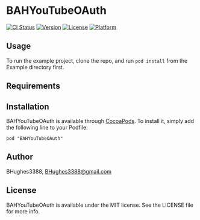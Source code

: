 # BAHYouTubeOAuth

[![CI Status](http://img.shields.io/travis/BHughes3388/BAHYouTubeOAuth.svg?style=flat)](https://travis-ci.org/BHughes3388/BAHYouTubeOAuth)
[![Version](https://img.shields.io/cocoapods/v/BAHYouTubeOAuth.svg?style=flat)](http://cocoadocs.org/docsets/BAHYouTubeOAuth)
[![License](https://img.shields.io/cocoapods/l/BAHYouTubeOAuth.svg?style=flat)](http://cocoadocs.org/docsets/BAHYouTubeOAuth)
[![Platform](https://img.shields.io/cocoapods/p/BAHYouTubeOAuth.svg?style=flat)](http://cocoadocs.org/docsets/BAHYouTubeOAuth)

## Usage

To run the example project, clone the repo, and run `pod install` from the Example directory first.

## Requirements

## Installation

BAHYouTubeOAuth is available through [CocoaPods](http://cocoapods.org). To install
it, simply add the following line to your Podfile:

    pod "BAHYouTubeOAuth"

## Author

BHughes3388, BHughes3388@gmail.com

## License

BAHYouTubeOAuth is available under the MIT license. See the LICENSE file for more info.

